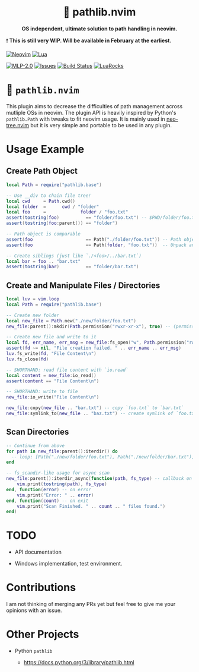 <div align="center">
  <h1>🐍 pathlib.nvim</h1>
  <p>
    <strong>
      OS independent, ultimate solution to path handling in neovim.
    </strong>
  </p>
</div>

❗ **This is still very WIP. Will be available in February at the
earliest.**

[![Neovim](https://img.shields.io/badge/NeoVim-%2357A143.svg?&style=for-the-badge&logo=neovim&logoColor=white)](https://neovim.io/)
[![Lua](https://img.shields.io/badge/lua-%232C2D72.svg?style=for-the-badge&logo=lua&logoColor=white)](https://www.lua.org/)

[![MLP-2.0](https://img.shields.io/github/license/pysan3/pathlib.nvim.svg?style=for-the-badge)](https://github.com/pysan3/pathlib.nvim/blob/master/LICENSE)
[![Issues](https://img.shields.io/github/issues/pysan3/pathlib.nvim.svg?style=for-the-badge)](https://github.com/pysan3/pathlib.nvim/issues)
[![Build
Status](https://img.shields.io/github/actions/workflow/status/pysan3/pathlib.nvim/lua_ls-typecheck.yml?style=for-the-badge)](https://github.com/pysan3/pathlib.nvim/actions/workflows/lua_ls-typecheck.yml)
[![LuaRocks](https://img.shields.io/luarocks/v/pysan3/pathlib.nvim?logo=lua&color=purple&style=for-the-badge)](https://luarocks.org/modules/pysan3/pathlib.nvim)

# 🐍 `pathlib.nvim`

This plugin aims to decrease the difficulties of path management across
mutliple OSs in neovim. The plugin API is heavily inspired by Python's
`pathlib.Path` with tweaks to fit neovim usage. It is mainly used in
[neo-tree.nvim](https://github.com/nvim-neo-tree/neo-tree.nvim) but it
is very simple and portable to be used in any plugin.

# Usage Example

## Create Path Object

``` lua
local Path = require("pathlib.base")

-- Use __div to chain file tree!
local cwd     = Path.cwd()
local folder  =      cwd / "folder"
local foo     =             folder / "foo.txt"
assert(tostring(foo)          == "folder/foo.txt") -- $PWD/folder/foo.txt
assert(tostring(foo:parent()) == "folder")

-- Path object is comparable
assert(foo                    == Path("./folder/foo.txt")) -- Path object can be created with arguments
assert(foo                    == Path(folder, "foo.txt"))  -- Unpack any of them if you want!

-- Create siblings (just like `./<foo>/../bar.txt`)
local bar = foo .. "bar.txt"
assert(tostring(bar)          == "folder/bar.txt")
```

## Create and Manipulate Files / Directories

``` lua
local luv = vim.loop
local Path = require("pathlib.base")

-- Create new folder
local new_file = Path.new("./new/folder/foo.txt")
new_file:parent():mkdir(Path.permission("rwxr-xr-x"), true) -- (permission, recursive)

-- Create new file and write to it
local fd, err_name, err_msg = new_file:fs_open("w", Path.permission("rw-r--r--"), true)
assert(fd ~= nil, "File creation failed. " .. err_name .. err_msg)
luv.fs_write(fd, "File Content\n")
luv.fs_close(fd)

-- SHORTHAND: read file content with `io.read`
local content = new_file:io_read()
assert(content == "File Content\n")

-- SHORTHAND: write to file
new_file:io_write("File Content\n")

new_file:copy(new_file .. "bar.txt") -- copy `foo.txt` to `bar.txt`
new_file:symlink_to(new_file .. "baz.txt") -- create symlink of `foo.txt` named `baz.txt`
```

## Scan Directories

``` lua
-- Continue from above
for path in new_file:parent():iterdir() do
  -- loop: [Path("./new/folder/foo.txt"), Path("./new/folder/bar.txt"), Path("./new/folder/baz.txt")]
end

-- fs_scandir-like usage for async scan
new_file:parent():iterdir_async(function(path, fs_type) -- callback on all files
    vim.print(tostring(path), fs_type)
end, function(error) -- on error
    vim.print("Error: " .. error)
end, function(count) -- on exit
    vim.print("Scan Finished. " .. count .. " files found.")
end)
```

# TODO

- API documentation

- Windows implementation, test environment.

# Contributions

I am not thinking of merging any PRs yet but feel free to give me your
opinions with an issue.

# Other Projects

- Python `pathlib`

  - <https://docs.python.org/3/library/pathlib.html>
